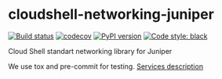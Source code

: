 # cloudshell-networking-juniper
[![Build status](https://travis-ci.org/QualiSystems/cloudshell-networking-juniper.svg?branch=dev)](https://travis-ci.org/QualiSystems/cloudshell-networking-juniper)
[![codecov](https://codecov.io/gh/QualiSystems/cloudshell-networking-juniper/branch/dev/graph/badge.svg)](https://codecov.io/gh/QualiSystems/cloudshell-networking-juniper)
[![PyPI version](https://badge.fury.io/py/cloudshell-package-repo-template.svg)](https://badge.fury.io/py/cloudshell-networking-juniper)
[![Code style: black](https://img.shields.io/badge/code%20style-black-000000.svg)](https://github.com/python/black)

Cloud Shell standart networking library for Juniper

We use tox and pre-commit for testing. [Services description](https://github.com/QualiSystems/cloudshell-package-repo-template#description-of-services)
